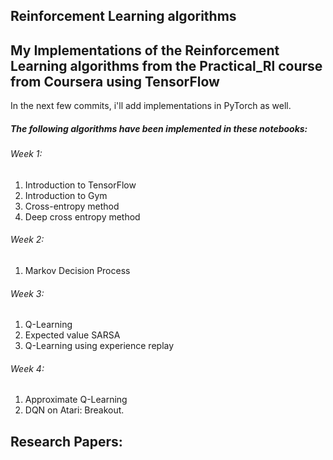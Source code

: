 

## Reinforcement Learning algorithms


## My Implementations of the Reinforcement Learning algorithms from the Practical_Rl course from Coursera using TensorFlow



In the next few commits, i'll add implementations in PyTorch as well.


##### The following algorithms have been implemented in these notebooks:

###### Week 1:
1. Introduction to TensorFlow
2. Introduction to Gym
3. Cross-entropy method
4. Deep cross entropy method


###### Week 2:
1. Markov Decision Process

###### Week 3:
1. Q-Learning
2. Expected value SARSA
3. Q-Learning using experience replay 

###### Week 4:
1. Approximate Q-Learning
2. DQN on Atari: Breakout.






## Research Papers:
